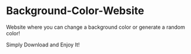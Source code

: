 # Background-Color-Website

Website where you can change a background color or generate a random color!

Simply Download and Enjoy It!

